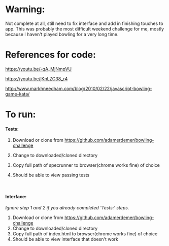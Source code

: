 # Warning:

Not complete at all, still need to fix interface and add in finishing touches to app.
This was probably the most difficult weekend challenge for me, mostly because I haven't played bowling for a very long time. 

# References for code:

https://youtu.be/-qA_MjNmpVU

https://youtu.be/jKnLZC38_r4

http://www.markhneedham.com/blog/2010/02/22/javascript-bowling-game-kata/

# To run:

#### Tests:

1. Download or clone from https://github.com/adamerdemer/bowling-challenge

2. Change to downloaded/cloned directory 

3. Copy full path of specrunner to browser(chrome works fine) of choice

4. Should be able to view passing tests

   ​

#### Interface:

*Ignore step 1 and 2 if you already completed 'Tests:' steps.* 

1. Download or clone from https://github.com/adamerdemer/bowling-challenge
2. Change to downloaded/cloned directory 
3. Copy full path of index.html to browser(chrome works fine) of choice
4. Should be able to view interface that doesn't work






